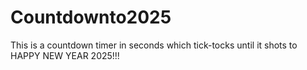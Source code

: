 # Countdownto2025
This is a countdown timer in seconds which tick-tocks until it shots to HAPPY NEW YEAR 2025!!!
